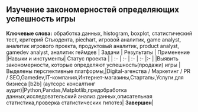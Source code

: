 
## Изучение закономерностей определяющих успешность игры
**Ключевые слова:** обработка данных, histogram, boxplot, статистический тест,
критерий Стьюдента, piechart, игровой аналитик, game analyst, аналитик игрового проекта, продуктовый аналитик, product analyst, gamedev analyst, аналитик геймдев
| Задачи | Результаты | Применение |Навыки и инстументы| Статус проекта |
| :- | :- | :- | :- |:- |
|Выявить закономерности, которые определяют успешность(продажи) игры | Выделены перспективные платформы,|Digital-агенства / Маркетинг / PR / SEO,Gamedev,IT-компания,Интернет-магазины,Стартапы,Услуги для бизнеса [b2b] (аутсорс консалтинг аудит)|Python,Pandas,Matplotlib,предобработка данных,исследовательский анализ данных,описательная статистика,проверка статистических гипотез| **Завершен**|
